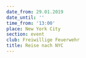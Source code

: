 ```yaml
---
date_from: 29.01.2019
date_until: ''
time_from: '13:00'
place: New York City
section: event
club: Freiwillige Feuerwehr
title: Reise nach NYC
---
```



